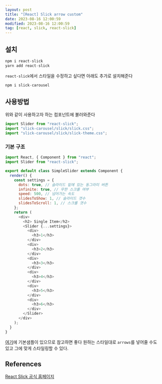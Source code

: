 ```yaml
---
layout: post
title: "[React] Slick arrow custom"
date: 2023-08-16 12:00:59
modified: 2023-08-16 12:00:59
tag: [react, slick, react-slick]
---
```


## 설치

```javascript
npm i react-slick
yarn add react-slick
```

`react-slick`에서 스타일을 수정하고 싶다면 아래도 추가로 설치해준다

```javascript
npm i slick-carousel
```

## 사용방법

위와 같이 사용하고자 하는 컴포넌트에 불러와준다

```javascript
import Slider from "react-slick";
import "slick-carousel/slick/slick.css";
import "slick-carousel/slick/slick-theme.css";
```

### 기본 구조

```javascript
import React, { Component } from "react";
import Slider from "react-slick";

export default class SimpleSlider extends Component {
  render() {
    const settings = {
      dots: true, // 슬라이드 밑에 있는 동그라미 버튼
      infinite: true, // 무한 스크롤 여부
      speed: 500, // 넘어가는 속도
      slidesToShow: 1, // 슬라이드 갯수
      slidesToScroll: 1, // 스크롤 갯수
    };
    return (
      <div>
        <h2> Single Item</h2>
        <Slider {...settings}>
          <div>
            <h3>1</h3>
          </div>
          <div>
            <h3>2</h3>
          </div>
          <div>
            <h3>3</h3>
          </div>
          <div>
            <h3>4</h3>
          </div>
          <div>
            <h3>5</h3>
          </div>
          <div>
            <h3>6</h3>
          </div>
        </Slider>
      </div>
    );
  }
}
```

[여기](https://react-slick.neostack.com/docs/example/custom-arrows/)에 기본샘플이 있으므로 참고하면 좋다
원하는 스타일대로 `arrows`를 넣어줄 수도 있고 그에 맞게 스타일링할 수 있다.

## References

[React Slick 공식 홈페이지](https://react-slick.neostack.com/)
